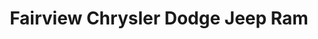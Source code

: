 ---
title: "Fairview Chrysler Dodge Jeep Ram"
url: /burlington/fairview-chrysler-dodge-jeep-ram/
shop: Autohaus
---